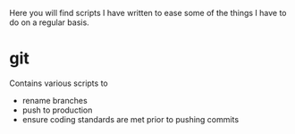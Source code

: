Here you will find scripts I have written to ease some of the things I have to do on a regular basis.

# git
Contains various scripts to 
- rename branches
- push to production
- ensure coding standards are met prior to pushing commits
